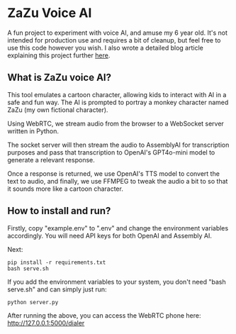 # ZaZu Voice AI

A fun project to experiment with voice AI, and amuse my 6 year old. It's not intended for production use and requires a bit of cleanup, but feel free to use this code however you wish. I also wrote a detailed blog article explaining this project further [here](https://kevincoder.co.za/how-i-used-voice-ai-to-bring-imaginary-characters-to-life).

## What is ZaZu voice AI?
This tool emulates a cartoon character, allowing kids to interact with AI in a safe and fun way. The AI is prompted to portray a monkey character named ZaZu (my own fictional character).

Using WebRTC, we stream audio from the browser to a WebSocket server written in Python.

The socket server will then stream the audio to AssemblyAI for transcription purposes and pass that transcription to OpenAI's GPT4o-mini model to generate a relevant response.

Once a response is returned, we use OpenAI's TTS model to convert the text to audio, and finally, we use FFMPEG to tweak the audio a bit to so that it sounds more like a cartoon character.


## How to install and run?
Firstly, copy "example.env" to ".env" and change the environment variables accordingly. You will need API keys for both OpenAI and Assembly AI.

Next:
```
pip install -r requirements.txt
bash serve.sh
```
If you add the environment variables to your system, you don't need "bash serve.sh" and can simply just run:
```
python server.py
```
After running the above, you can access the WebRTC phone here:
http://127.0.0.1:5000/dialer
